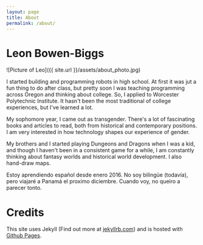 ```yaml
---
layout: page
title: About
permalink: /about/
---
```


# Leon Bowen-Biggs
![Picture of Leo]({{ site.url }}/assets/about_photo.jpg)

I started building and programming robots in high school.
At first it was jut a fun thing to do after class, but pretty soon I was teaching programming across Oregon and thinking about college.
So, I applied to Worcester Polytechnic Institute.
It hasn't been the most traditional of college experiences, but I've learned a lot.

My sophomore year, I came out as transgender.
There's a lot of fascinating books and articles to read, both from historical and contemporary positions.
I am very interested in how technology shapes our experience of gender.

My brothers and I started playing Dungeons and Dragons when I was a kid, and though I haven't been in a consistent game for a while, I am constantly thinking about fantasy worlds and historical world development.
I also hand-draw maps.

Estoy aprendiendo español desde enero 2016.
No soy bilingüe (todavía), pero viajaré a Panamá el proximo diciembre.
Cuando voy, no queiro a parecer tonto.

<!--
# Licenses, etc
All maps and world building material is creative commons {{ @TODO }}, unless otherwise noted.
All blog posts are {{ @TODO }}.
Project licenses are as noted with the project.
Generally, most are {{ @TODO }}, unless they are an academic project that cannot release the source.
-->

# Credits
This site uses Jekyll (Find out more at [jekyllrb.com](http://jekyllrb.com/)) and is hosted with [Github Pages](https://pages.github.com/).
